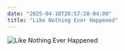 ```yaml
---
date: "2025-04-18T20:57:28-04:00"
title: "Like Nothing Ever Happened"
---
```


![Like Nothing Ever Happened](/images/LikeNothingEverHappened.jpg)